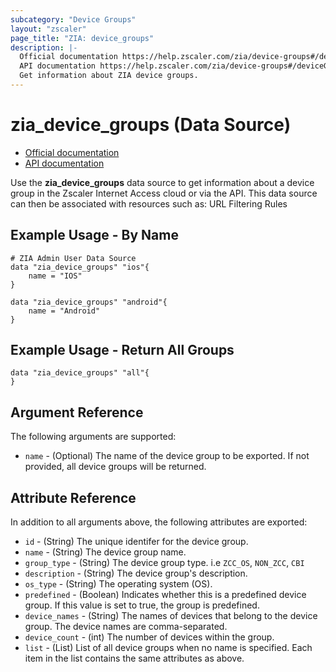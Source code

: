 ```yaml
---
subcategory: "Device Groups"
layout: "zscaler"
page_title: "ZIA: device_groups"
description: |-
  Official documentation https://help.zscaler.com/zia/device-groups#/deviceGroups-get
  API documentation https://help.zscaler.com/zia/device-groups#/deviceGroups-get
  Get information about ZIA device groups.
---
```


# zia_device_groups (Data Source)

* [Official documentation](https://help.zscaler.com/zia/device-groups#/deviceGroups-get)
* [API documentation](https://help.zscaler.com/zia/device-groups#/deviceGroups-get)

Use the **zia_device_groups** data source to get information about a device group in the Zscaler Internet Access cloud or via the API. This data source can then be associated with resources such as: URL Filtering Rules

## Example Usage - By Name

```hcl
# ZIA Admin User Data Source
data "zia_device_groups" "ios"{
    name = "IOS"
}
```

```hcl
data "zia_device_groups" "android"{
    name = "Android"
}
```

## Example Usage - Return All Groups

```hcl
data "zia_device_groups" "all"{
}
```

## Argument Reference

The following arguments are supported:

* `name` - (Optional) The name of the device group to be exported. If not provided, all device groups will be returned.

## Attribute Reference

In addition to all arguments above, the following attributes are exported:

* `id` - (String) The unique identifer for the device group.
* `name` - (String) The device group name.
* `group_type` - (String) The device group type. i.e ``ZCC_OS``, ``NON_ZCC``, ``CBI``
* `description` - (String) The device group's description.
* `os_type` - (String) The operating system (OS).
* `predefined` - (Boolean) Indicates whether this is a predefined device group. If this value is set to true, the group is predefined.
* `device_names` - (String) The names of devices that belong to the device group. The device names are comma-separated.
* `device_count` - (int) The number of devices within the group.
* `list` - (List) List of all device groups when no name is specified. Each item in the list contains the same attributes as above.
